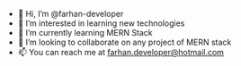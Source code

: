 - 👋 Hi, I’m @farhan-developer
- 👀 I’m interested in learning new technologies
- 🌱 I’m currently learning MERN Stack
- 💞️ I’m looking to collaborate on any project of MERN stack
- 📫 You can reach me at farhan.developer@hotmail.com

<!---
farhan-developer/farhan-developer is a ✨ special ✨ repository because its `README.md` (this file) appears on your GitHub profile.
You can click the Preview link to take a look at your changes.
--->

